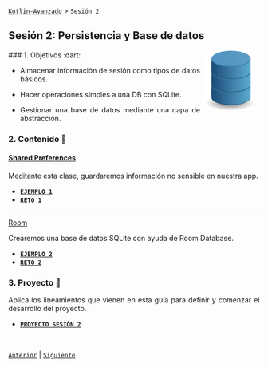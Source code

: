 [`Kotlin-Avanzado`](../Readme.md) > `Sesión 2`

## Sesión 2: Persistencia y Base de datos

<img src="images/db.png" align="right" height="120" hspace="10">

<div style="text-align: justify;">
### 1. Objetivos :dart: 

- Almacenar información de sesión como tipos de datos básicos.

- Hacer operaciones simples a una DB con SQLite.

- Gestionar una base de datos mediante una capa de abstracción.

  

### 2. Contenido :blue_book:

#### <ins>Shared Preferences</ins>

Meditante esta clase, guardaremos información no sensible en nuestra app.

- [**`EJEMPLO 1`**](Ejemplo-01/Readme.md)
- [**`RETO 1`**](Reto-01/Readme.md)

---


<ins>Room</ins>

Crearemos una base de datos SQLite con ayuda de Room Database.

- [**`EJEMPLO 2`**](Ejemplo-02/Readme.md)
- [**`RETO 2`**](Reto-02/Readme.md)

 

### 3. Proyecto :hammer:

Aplica los lineamientos que vienen en esta guía para definir y comenzar el desarrollo del proyecto.

- [**`PROYECTO SESIÓN 2`**](Proyecto/Readme.md)

<br/>

[`Anterior`](../Sesion-01/Readme.md) | [`Siguiente`](../Sesion-03/Readme.md)      

</div>

